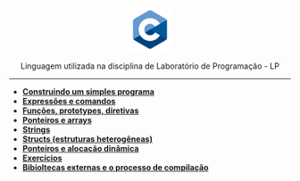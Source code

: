 <p align="center">
    <img width="80" src="./assets/img/c.png" />
</p>

<p align="center">
Linguagem utilizada na disciplina de Laboratório de Programação - LP
</p>

-------

- [**Construindo um simples programa**](https://github.com/beatrizoliveiira/my-fullstack-journey/blob/master/src/faculdade/c/build-simple-program.md)
- [**Expressões e comandos**]()
- [**Funções, prototypes, diretivas**]()
- [**Ponteiros e arrays**]()
- [**Strings**]()
- [**Structs (estruturas heterogêneas)**]()
- [**Ponteiros e alocação dinâmica**]()
- [**Exercícios**]()
- [**Bibioltecas externas e o processo de compilação**]()